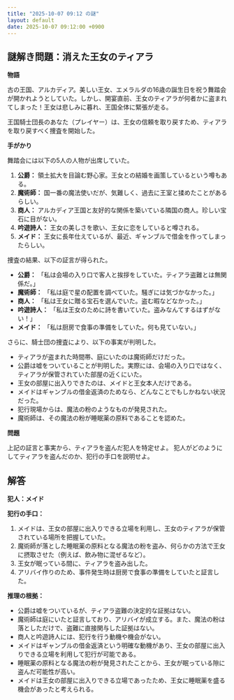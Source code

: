 ```yaml
---
title: "2025-10-07 09:12 の謎"
layout: default
date: 2025-10-07 09:12:00 +0900
---
```

## 謎解き問題：消えた王女のティアラ

**物語**

古の王国、アルカディア。美しい王女、エメラルダの16歳の誕生日を祝う舞踏会が開かれようとしていた。しかし、開宴直前、王女のティアラが何者かに盗まれてしまった！王女は悲しみに暮れ、王国全体に緊張が走る。

王国騎士団長のあなた（プレイヤー）は、王女の信頼を取り戻すため、ティアラを取り戻すべく捜査を開始した。

**手がかり**

舞踏会には以下の5人の人物が出席していた。

1.  **公爵：** 領土拡大を目論む野心家。王女との結婚を画策しているという噂もある。
2.  **魔術師：** 国一番の魔法使いだが、気難しく、過去に王室と揉めたことがあるらしい。
3.  **商人：** アルカディア王国と友好的な関係を築いている隣国の商人。珍しい宝石に目がない。
4.  **吟遊詩人：** 王女の美しさを歌い、王女に恋をしていると噂される。
5.  **メイド：** 王女に長年仕えているが、最近、ギャンブルで借金を作ってしまったらしい。

捜査の結果、以下の証言が得られた。

*   **公爵：** 「私は会場の入り口で客人と挨拶をしていた。ティアラ盗難とは無関係だ。」
*   **魔術師：** 「私は庭で星の配置を調べていた。騒ぎには気づかなかった。」
*   **商人：** 「私は王女に贈る宝石を選んでいた。盗む暇などなかった。」
*   **吟遊詩人：** 「私は王女のために詩を書いていた。盗みなんてするはずがない！」
*   **メイド：** 「私は厨房で食事の準備をしていた。何も見ていない。」

さらに、騎士団の捜査により、以下の事実が判明した。

*   ティアラが盗まれた時間帯、庭にいたのは魔術師だけだった。
*   公爵は嘘をついていることが判明した。実際には、会場の入り口ではなく、ティアラが保管されていた部屋の近くにいた。
*   王女の部屋に出入りできたのは、メイドと王女本人だけである。
*   メイドはギャンブルの借金返済のためなら、どんなことでもしかねない状況だった。
*   犯行現場からは、魔法の粉のようなものが発見された。
*   魔術師は、その魔法の粉が睡眠薬の原料であることを認めた。

**問題**

上記の証言と事実から、ティアラを盗んだ犯人を特定せよ。
犯人がどのようにしてティアラを盗んだのか、犯行の手口を説明せよ。

## 解答

**犯人：メイド**

**犯行の手口：**

1.  メイドは、王女の部屋に出入りできる立場を利用し、王女のティアラが保管されている場所を把握していた。
2.  魔術師が落とした睡眠薬の原料となる魔法の粉を盗み、何らかの方法で王女に摂取させた（例えば、飲み物に混ぜるなど）。
3.  王女が眠っている間に、ティアラを盗み出した。
4.  アリバイ作りのため、事件発生時は厨房で食事の準備をしていたと証言した。

**推理の根拠：**

*   公爵は嘘をついているが、ティアラ盗難の決定的な証拠はない。
*   魔術師は庭にいたと証言しており、アリバイが成立する。また、魔法の粉は落としただけで、盗難に直接関与した証拠はない。
*   商人と吟遊詩人には、犯行を行う動機や機会がない。
*   メイドはギャンブルの借金返済という明確な動機があり、王女の部屋に出入りできる立場を利用して犯行が可能である。
*   睡眠薬の原料となる魔法の粉が発見されたことから、王女が眠っている隙に盗んだ可能性が高い。
*   メイドは王女の部屋に出入りできる立場であったため、王女に睡眠薬を盛る機会があったと考えられる。
